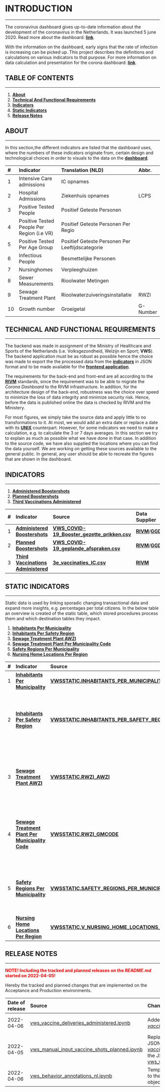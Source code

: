 # **INTRODUCTION**

---

The coronavirus dashboard gives up-to-date information about the development of the coronavirus in the Netherlands. It was launched 5 june 2020. Read more about the dashboard: **[link](https://coronadashboard.rijksoverheid.nl/over)**.

With the information on the dashboard, early signs that the rate of infection is increasing can be picked up. This project describes the definitions and calculations on various indicators to that purpose. For more information on data calculation and presentation for the corona dashboard: **[link](https://coronadashboard.rijksoverheid.nl/verantwoording)**.

## **TABLE OF CONTENTS**

---

1. **[About](#**about**)**
2. **[Technical And Functional Requirements](#**technical-and-functional-requirements**)**
3. **[Indicators](#**indicators**)**
4. **[Static Indicators](#**static-indicators**)**
5. **[Release Notes](#**release-notes**)**

## **ABOUT**

---

In this section,the different indicators are listed that the dashboard uses, where the numbers of these indicators originate from, certain design and technological choices in order to visuals to the data on the **[dashboard](https://coronadashboard.rijksoverheid.nl/)**. 

|**#**|**Indicator**|**Translation (NLD)**|**Abbr.**|
|:---|:----------|:----------|:----------|
|1|Intensive Care admissions|IC opnames|
|2|Hospital Admissions|Ziekenhuis opnames|LCPS|
|3|Positive Tested People|Positief Geteste Personen|
|4|Positive Tested People Per Region (i.e VR)|Positief Geteste Personen Per Regio| 
|5|Positive Tested Per Age Group|Positief Geteste Personen Per Leeftijdscategorie|
|6|Infectious People|Besmettelijke Personen|
|7|Nursinghomes|Verpleeghuizen|
|8|Sewer Measurements|Rioolwater Metingen|
|9|Sewage Treatment Plant|Rioolwaterzuiveringsinstallatie|RWZI|
|10|Growth number|Groeigetal|G-Number|


## **TECHNICAL AND FUNCTIONAL REQUIREMENTS**

---


The backend was made in assignment of the Ministry of Healthcare and Sports of the Netherlands (i.e. Volksgezondheid, Welzijn en Sport; **VWS**). The backend application must be as robust as possible hence the choice was made to export the the processed data from the **[indicators](#**indicators**)** in JSON format and to be made available for the **[frontend application](https://github.com/minvws/nl-covid19-data-dashboard)**.   

The requirements for the back-end and front-end are all according to the **[RIVM](https://www.rivm.nl/en)** standards, since the requirement was to be able to migrate the *Corona Dashboard* to the RIVM infrastructure. In addition, for the architecture design of the back-end, robustness was the choice over speed to minimize the loss of data integrity and minimize security risk. Hence, before the data is published online the data is checked by RIVM and the Ministery.

For most figures, we simply take the source data and apply little to no transformations to it. At most, we would add an extra date or replace a date with its **[UNIX](https://en.wikipedia.org/wiki/Unix_time)** counterpart. However, for some indicators we need to make a calculation, e.g. to calculate the 3 or 7 days averages. In this section we try to explain as much as possible what we have done in that case. In addition to the source code, we have also supplied the locations where you can find the data yourself. We are working on getting these sources available to the general public. In general, any user should be able to recreate the figures that are shown in the dashboard.

## **INDICATORS**

---

1. **[Administered Boostershots](../src/rivm/booster_shots_administered_nl.ipynb)**
2. **[Planned Boostershots](../src/rivm/booster_shots_planned_nl.ipynb)**
3. **[Third Vaccinations Administered](../src/rivm/third_vaccinations_administered_nl.ipynb)**

|**#**|**Indicator**|**Source**|**Data Supplier**|**Definition**|
|:---|:----------|:----------|:----------|:----------|
|1|**[Administered Boostershots](../src/rivm/booster_shots_administered_nl.ipynb)**|**[VWS_COVID-19_Booster_gezette_prikken.csv](https://data.rivm.nl/data/vws/covid-19/VWS_COVID-19_Booster_gezette_prikken.csv)**|**[RIVM](https://www.rivm.nl/en)**/**[GGD](https://www.ggd.nl/)**|*t.b.d.*|
|2|**[Planned Boostershots](../src/rivm/booster_shots_planned_nl.ipynb)**|**[VWS_COVID-19_geplande_afspraken.csv](https://data.rivm.nl/data/vws/covid-19/VWS_COVID-19_geplande_afspraken.csv)**|**[RIVM](https://www.rivm.nl/en)**/**[GGD](https://www.ggd.nl/)**|*t.b.d.*|
|3|**[Third Vaccinations Administered](../src/rivm/third_vaccinations_administered_nl.ipynb)**|**[3e_vaccinaties_IC.csv](https://data.rivm.nl/data/vws/covid-19/3e_vaccinaties_IC.csv)**|**[RIVM](https://www.rivm.nl/en)**|*t.b.d.*|

## **STATIC INDICATORS**

---

Static data is used by linking sporadic changing transactional data and expand more insights, e.g. percentages per total citizens. In the below table an overview is created of the static table,  which stored procedures process them and which destination tables they impact.

1. **[Inhabitants Per Municipality](#)**
2. **[Inhabitants Per Safety Region](#)**
3. **[Sewage Treatment Plant AWZI](#)**
4. **[Sewage Treatment Plant Per Municipality Code](#)**
5. **[Safety Regions Per Municipality](#)**
6. **[Nursing Home Locations Per Region](#)**

|**#**|**Indicator**|**Source**|**Used By**|**Impact On**|**Definition**|
|:---|:----------|:----------|:----------|:----------|:----------|
|1|**[Inhabitants Per Municipality](#)**|**[VWSSTATIC.INHABITANTS_PER_MUNICIPALITY](#)**|**[DBO.SP_POSITIVE_TESTED_PEOPLE_PER_MUNICIPALITY](#)**|**[VWSDEST.POSITIVE_TESTED_PEOPLE_PER_MUNICIPALITY]()**|*t.b.d.*|
|2|**[Inhabitants Per Safety Region](#)**|**[VWSSTATIC.INHABITANTS_PER_SAFETY_REGION](#)**|**[DBO.SP_RESULTS_PER_REGION](#)**|**[VWSDEST.RESULTS_PER_REGION]()**|The number of citizens per security region; these numbers originate from 01-01-2020. In the current version, this will not (yet) get updated on a regular basis.|
|3|**[Sewage Treatment Plant AWZI](#)**|**[VWSSTATIC.RWZI_AWZI](#)**|**[DBO.SP_SEWER_MEASUREMENTS_PER_RWZI](#)**|**[VWSDEST.SEWER_MEASUREMENTS_PER_RWZI]()**|A list of the combination between the code and the name of the sewage treatment plant (*RWZI_AWZI_CODE* and *RWZI_AWZI_NAME*).|
|4|**[Sewage Treatment Plant Per Municipality Code](#)**|**[VWSSTATIC.RWZI_GMCODE](#)**|**[DBO.SP_SEWER_MEASUREMENTS_PER_MUNICIPALITY](#)**|**[VWSDEST.SEWER_MEASUREMENTS_PER_MUNICIPALITY]()**|A matrix containing the coverage of sewege treatment plants (amount of people) and the coverage in the regions and municipalities (percentage).|
|5|**[Safety Regions Per Municipality](#)**|**[VWSSTATIC.SAFETY_REGIONS_PER_MUNICIPAL](#)**|**[DBO.SP_SEWER_MEASUREMENTS_PER_RWZI](#)**|**[VWSDEST.SEWER_MEASUREMENTS_PER_RWZI]()**|A list of which municipalities belong to a specific security region. This is currently a static data set, which is not updated.|
|6|**[Nursing Home Locations Per Region](#)**|**[VWSSTATIC.V_NURSING_HOME_LOCATIONS_PER_REGION]()**|**[DBO.SP_NURSING_HOMES_PER_REGION]()**|**[VWSDEST.NURSING_HOMES_PER_REGION]()**|A list with the total amount of nursing home locations per security region.|

## **RELEASE NOTES**

---

**<a style="color:red">NOTE! Including the tracked and planned releases on the *README.md* started on 2022-04-05!</a>**

Hereby the tracked and planned changes that are implemented on the Acceptance and Production environments.

|Date of release|Source|Change|Environments|
|:---|:---|:---|:--|
|2022-04-06|[vws_vaccine_deliveries_administered.ipynb](./src/dataflows/vws_vaccine_deliveries_administered.ipynb)|Added "Novavax" within the JSON-object *[vaccine_administered](https://github.com/minvws/nl-covid19-data-dashboard/blob/develop/packages/app/schema/nl/vaccine_administered.json)*.| <input type="checkbox" disabled checked /> Acceptance<br/><input type="checkbox" disabled checked /> Production|
|2022-04-05|[vws_manual_input_vaccine_shots_planned.ipynb](./src/dataflows/vws_manual_input_vaccine_shots_planned.ipynb)|Replaces a workflow to populate the JSON-object *[vaccine_administered_planned](https://github.com/minvws/nl-covid19-data-dashboard/blob/develop/packages/app/schema/nl/vaccine_administered_planned.json)*. Previously the JSON-object was populated by [vws_vaccine_deliveries_administered.ipynb](./src/dataflows/vws_vaccine_deliveries_administered.ipynb).| <input type="checkbox" disabled checked/> Acceptance|
|2022-04-06|[vws_behavior_annotations_nl.ipynb](./src/dataflows/vws_behavior_annotations_nl.ipynb)|Temporary workflow to include annotations to the **[Behavior Graphs](https://coronadashboard.rijksoverheid.nl/landelijk/gedrag)** within the JSON-object *[behavior_annotation](https://github.com/minvws/nl-covid19-data-dashboard/blob/develop/packages/app/schema/nl/behavior_annotations.json)*.| <input type="checkbox" disabled checked /> Acceptance<br/><input type="checkbox" disabled checked /> Production|
